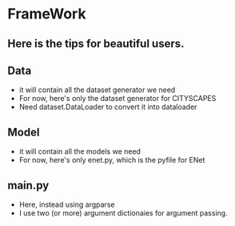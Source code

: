 # FrameWork
## Here is the tips for beautiful users.
## Data
  - it will contain all the dataset generator we need
  - For now, here's only the dataset generator for CITYSCAPES
  - Need dataset.DataLoader to convert it into dataloader

## Model
  - it will contain all the models we need
  - For now, here's only enet.py, which is the pyfile for ENet

## main.py
  - Here, instead using argparse
  - I use two (or more) argument dictionaies for argument passing.




